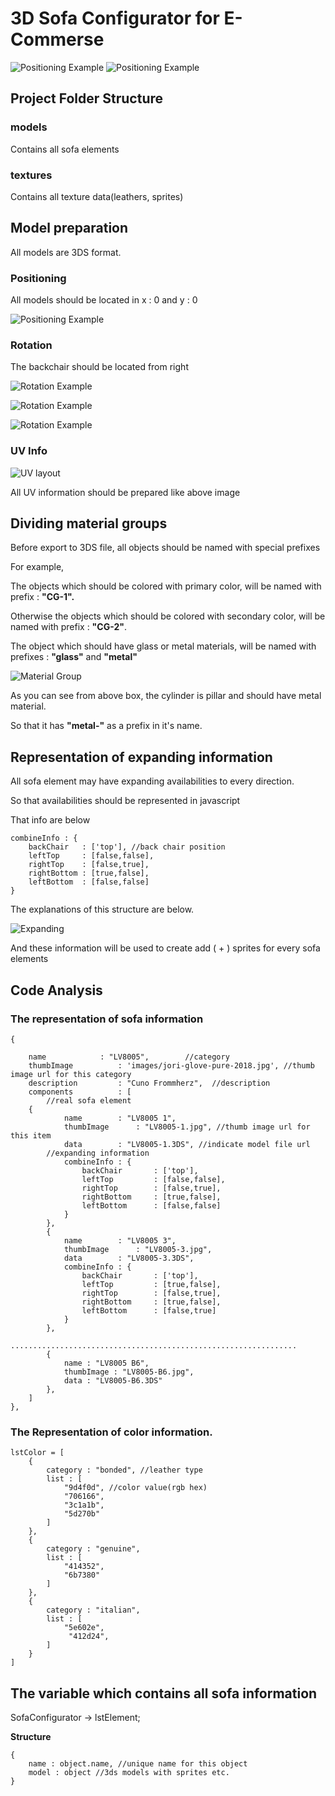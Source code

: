 # 3D Sofa Configurator for E-Commerse
 ![Positioning Example](screenshots/9.png)
  ![Positioning Example](screenshots/8.png)
## Project Folder Structure

### models 
Contains all sofa elements
### textures
Contains all texture data(leathers, sprites)
## Model preparation
All models are 3DS format.
### Positioning
All models should be located in x : 0 and y : 0

 ![Positioning Example](screenshots/1.png)

### Rotation

The backchair should be located from right

 ![Rotation Example](screenshots/2.png)

 ![Rotation Example](screenshots/3.png)

 ![Rotation Example](screenshots/4.png)

### UV Info

 ![UV layout](screenshots/5.png)

All UV information should be prepared like above image

## Dividing material groups

Before export to 3DS file, all objects should be named with special prefixes

For example,

The objects which should be colored with primary color, will be named with prefix : **"CG-1".**

Otherwise the objects which should be colored with secondary color, will be named with prefix : **"CG-2"**.

The object which should have glass or metal materials, will be named with prefixes : **"glass"** and **"metal"**

 ![Material Group](screenshots/6.png)

As you can see from above box, the cylinder is pillar and should have metal material.

So that it has **"metal-"** as a prefix in it's name.

## Representation of expanding information

All sofa element may have expanding availabilities to every direction.

So that availabilities should be represented in javascript

That info are below

	combineInfo : {
        backChair   : ['top'], //back chair position
        leftTop     : [false,false],
        rightTop    : [false,true],
        rightBottom : [true,false],
        leftBottom  : [false,false]
   	}

The explanations of this structure are below.

 ![Expanding](screenshots/7.png)

And these information will be used to create add ( + ) sprites for every sofa elements

## Code Analysis

### The representation of sofa information

	{

        name 			: "LV8005",        //category
        thumbImage 			: 'images/jori-glove-pure-2018.jpg', //thumb image url for this category
        description			: "Cuno Frommherz",  //description
        components 			: [
            //real sofa element
	    {
                name 		: "LV8005 1",
                thumbImage 		: "LV8005-1.jpg", //thumb image url for this item
                data 		: "LV8005-1.3DS", //indicate model file url
		    //expanding information
                combineInfo : {
                    backChair   	: ['top'],
                    leftTop     	: [false,false],
                    rightTop    	: [false,true],
                    rightBottom 	: [true,false],
                    leftBottom  	: [false,false]
                }
            },
            {
                name 		: "LV8005 3",
                thumbImage 		: "LV8005-3.jpg",
                data 		: "LV8005-3.3DS",
                combineInfo : {
                    backChair   	: ['top'],
                    leftTop     	: [true,false],
                    rightTop    	: [false,true],
                    rightBottom 	: [true,false],
                    leftBottom  	: [false,true]
                }
            },
            ................................................................
            {
                name : "LV8005 B6",
                thumbImage : "LV8005-B6.jpg",
                data : "LV8005-B6.3DS"
            },
        ]
    },

### The Representation of color information.

	lstColor = [
	    {
	        category : "bonded", //leather type
	        list : [
	            "9d4f0d", //color value(rgb hex)
	            "706166",
	            "3c1a1b",
	            "5d270b"
	        ]
	    },
	    {
	        category : "genuine",
	        list : [
	            "414352",
	            "6b7380"
	        ]
	    },
	    {
	        category : "italian",
	        list : [
	            "5e602e",
	             "412d24",
	        ]	    
	    }
	]

## The variable which contains all sofa information

SofaConfigurator -> lstElement;

**Structure**

	{
        name : object.name, //unique name for this object
        model : object //3ds models with sprites etc.
  	}
